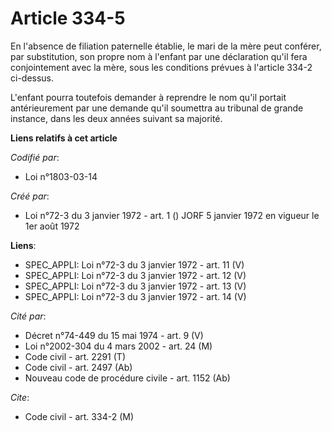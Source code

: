 # Article 334-5

En l'absence de filiation paternelle établie, le mari de la mère peut conférer, par substitution, son propre nom à l'enfant
par une déclaration qu'il fera conjointement avec la mère, sous les conditions prévues à l'article 334-2 ci-dessus.

L'enfant pourra toutefois demander à reprendre le nom qu'il portait antérieurement par une demande qu'il soumettra au
tribunal de grande instance, dans les deux années suivant sa majorité.

**Liens relatifs à cet article**

_Codifié par_:

  - Loi n°1803-03-14

_Créé par_:

  - Loi n°72-3 du 3 janvier 1972 - art. 1 () JORF 5 janvier 1972 en vigueur le 1er août 1972

**Liens**:

  - SPEC_APPLI: Loi n°72-3 du 3 janvier 1972 - art. 11 (V)
  - SPEC_APPLI: Loi n°72-3 du 3 janvier 1972 - art. 12 (V)
  - SPEC_APPLI: Loi n°72-3 du 3 janvier 1972 - art. 13 (V)
  - SPEC_APPLI: Loi n°72-3 du 3 janvier 1972 - art. 14 (V)

_Cité par_:

  - Décret n°74-449 du 15 mai 1974 - art. 9 (V)
  - Loi n°2002-304 du 4 mars 2002 - art. 24 (M)
  - Code civil - art. 2291 (T)
  - Code civil - art. 2497 (Ab)
  - Nouveau code de procédure civile - art. 1152 (Ab)

_Cite_:

  - Code civil - art. 334-2 (M)
